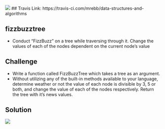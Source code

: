 <img src="https://travis-ci.com/mrebb/data-structures-and-algorithms.svg?branch=fizzbuzztree">
## Travis Link:
https://travis-ci.com/mrebb/data-structures-and-algorithms

## fizzbuzztree
* Conduct “FizzBuzz” on a tree while traversing through it. Change the values of each of the nodes dependent on the current node’s value

## Challenge
* Write a function called FizzBuzzTree which takes a tree as an argument.
* Without utilizing any of the built-in methods available to your language, determine weather or not the value of each node is divisible by 3, 5 or both, and change the value of each of the nodes respectively. Return the tree with it’s news values.

## Solution
<img src = "./assets/.JPG">